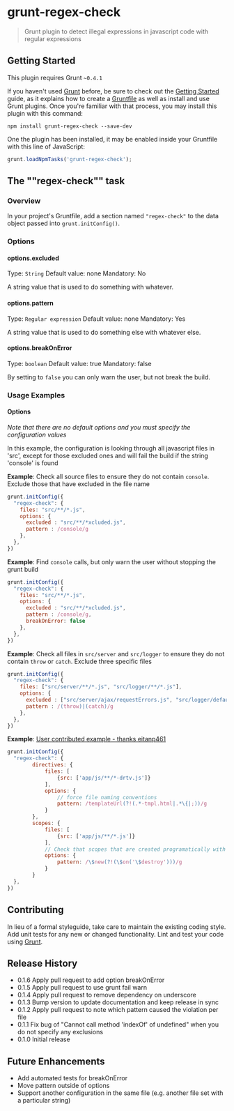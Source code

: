 # grunt-regex-check

> Grunt plugin to detect illegal expressions in javascript code with regular expressions

## Getting Started
This plugin requires Grunt `~0.4.1`

If you haven't used [Grunt](http://gruntjs.com/) before, be sure to check out the [Getting Started](http://gruntjs.com/getting-started) guide, as it explains how to create a [Gruntfile](http://gruntjs.com/sample-gruntfile) as well as install and use Grunt plugins. Once you're familiar with that process, you may install this plugin with this command:

```shell
npm install grunt-regex-check --save-dev
```

One the plugin has been installed, it may be enabled inside your Gruntfile with this line of JavaScript:

```js
grunt.loadNpmTasks('grunt-regex-check');
```

## The ""regex-check"" task

### Overview
In your project's Gruntfile, add a section named `"regex-check"` to the data object passed into `grunt.initConfig()`.

### Options

#### options.excluded
Type: `String`
Default value: none
Mandatory: No

A string value that is used to do something with whatever.

#### options.pattern
Type: `Regular expression`
Default value: none
Mandatory: Yes

A string value that is used to do something else with whatever else.

#### options.breakOnError
Type: `boolean`
Default value: true
Mandatory: false

By setting to `false` you can only warn the user, but not break the build.

### Usage Examples

#### Options

_Note that there are no default options and you must specify the configuration values_

In this example, the configuration is looking through all javascript files in 'src', except for those excluded ones
and will fail the build if the string 'console' is found

__Example__: Check all source files to ensure they do not contain `console`. Exclude those that have excluded in the file name

```js
grunt.initConfig({
  "regex-check": {
    files: "src/**/*.js",
    options: {
      excluded : "src/**/*xcluded.js",
      pattern : /console/g
    },
  },
})
```

__Example__: Find `console` calls, but only warn the user without stopping the grunt build

```js
grunt.initConfig({
  "regex-check": {
    files: "src/**/*.js",
    options: {
      excluded : "src/**/*xcluded.js",
      pattern : /console/g,
      breakOnError: false
    },
  },
})
```

__Example__: Check all files in `src/server` and `src/logger` to ensure they do not contain `throw` or `catch`. Exclude three specific files

```js
grunt.initConfig({
  "regex-check": {
    files: ["src/server/**/*.js", "src/logger/**/*.js"],
    options: {
      excluded : ["src/server/ajax/requestErrors.js", "src/logger/defaultErrorLogger.js", "src/server/jqueryPluginWrapper.js"],
      pattern : /(throw)|(catch)/g
    },
  },
})
```

__Example__: [User contributed example - thanks eitanp461](https://github.com/thekua/grunt-regex-check/issues/6)

```js
grunt.initConfig({
  "regex-check": {
        directives: {
            files: [
                {src: ['app/js/**/*-drtv.js']}
            ],
            options: {
                // force file naming conventions
                pattern: /templateUrl(?!(.*-tmpl.html|.*\{|;))/g
            }
        },
        scopes: {
            files: [
                {src: ['app/js/**/*.js']}
            ],
            // Check that scopes that are created programatically with $new are eventually cleaned up
            options: {
                pattern: /\$new(?!(\$on('\$destroy')))/g
            }
        }
  },
})
```


## Contributing
In lieu of a formal styleguide, take care to maintain the existing coding style. Add unit tests for any new or changed functionality. Lint and test your code using [Grunt](http://gruntjs.com/).

## Release History
- 0.1.6 Apply pull request to add option breakOnError
- 0.1.5 Apply pull request to use grunt fail warn
- 0.1.4 Apply pull request to remove dependency on underscore
- 0.1.3 Bump version to update documentation and keep release in sync
- 0.1.2 Apply pull request to note which pattern caused the violation per file
- 0.1.1 Fix bug of "Cannot call method 'indexOf' of undefined" when you do not specify any exclusions
- 0.1.0 Initial release

## Future Enhancements

- Add automated tests for breakOnError
- Move pattern outside of options
- Support another configuration in the same file (e.g. another file set with a particular string)
